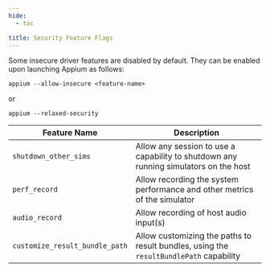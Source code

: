 ```yaml
---
hide:
  - toc

title: Security Feature Flags
---
```


Some insecure driver features are disabled by default. They can be enabled upon launching Appium as follows:
```
appium --allow-insecure <feature-name>
```
or
```
appium --relaxed-security
```

|Feature Name|Description|
|------------|-----------|
|`shutdown_other_sims`|Allow any session to use a capability to shutdown any running simulators on the host|
|`perf_record`|Allow recording the system performance and other metrics of the simulator|
|`audio_record`|Allow recording of host audio input(s)|
|`customize_result_bundle_path`|Allow customizing the paths to result bundles, using the `resultBundlePath` capability|
